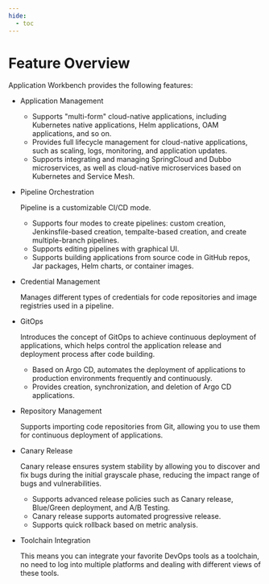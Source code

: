 ```yaml
---
hide:
  - toc
---
```


# Feature Overview

Application Workbench provides the following features:

- Application Management

    - Supports "multi-form" cloud-native applications, including Kubernetes native applications, Helm applications, OAM applications, and so on.
    - Provides full lifecycle management for cloud-native applications, such as scaling, logs, monitoring, and application updates.
    - Supports integrating and managing SpringCloud and Dubbo microservices, as well as cloud-native microservices based on Kubernetes and Service Mesh.

- Pipeline Orchestration

    Pipeline is a customizable CI/CD mode.

    - Supports four modes to create pipelines: custom creation, Jenkinsfile-based creation, tempalte-based creation, and create multiple-branch pipelines.
    - Supports editing pipelines with graphical UI.
    - Supports building applications from source code in GitHub repos, Jar packages, Helm charts, or container images.

- Credential Management

    Manages different types of credentials for code repositories and image registries used in a pipeline.

- GitOps

    Introduces the concept of GitOps to achieve continuous deployment of applications, which helps control the application release and deployment process after code building.

    - Based on Argo CD, automates the deployment of applications to production environments frequently and continuously.
    - Provides creation, synchronization, and deletion of Argo CD applications.

- Repository Management

    Supports importing code repositories from Git, allowing you to use them for continuous deployment of applications.

- Canary Release

    Canary release ensures system stability by allowing you to discover and fix bugs during the initial grayscale phase, reducing the impact range of bugs and vulnerabilities.

    - Supports advanced release policies such as Canary release, Blue/Green deployment, and A/B Testing.
    - Canary release supports automated progressive release.
    - Supports quick rollback based on metric analysis.

- Toolchain Integration

    This means you can integrate your favorite DevOps tools as a toolchain, no need to log into multiple platforms and dealing with different views of these tools.
